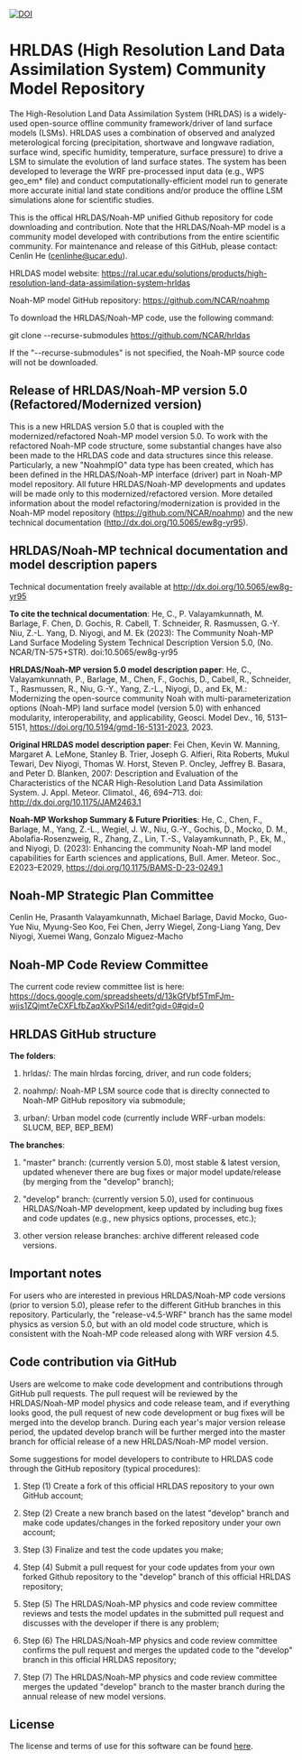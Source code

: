 [![DOI](https://zenodo.org/badge/261594454.svg)](https://zenodo.org/badge/latestdoi/261594454)


# HRLDAS (High Resolution Land Data Assimilation System) Community Model Repository

The High-Resolution Land Data Assimilation System (HRLDAS) is a widely-used open-source offline community framework/driver of land surface models (LSMs). HRLDAS uses a combination of observed and analyzed meterological forcing (precipitation, shortwave and longwave radiation, surface wind, specific humidity, temperature, surface pressure) to drive a LSM to simulate the evolution of land surface states. The system has been developed to leverage the WRF pre-processed input data (e.g., WPS geo_em* file) and conduct computationally-efficient model run to generate more accurate initial land state conditions and/or produce the offline LSM simulations alone for scientific studies.

This is the offical HRLDAS/Noah-MP unified Github repository for code downloading and contribution. Note that the HRLDAS/Noah-MP model is a community model developed with contributions from the entire scientific community. For maintenance and release of this GitHub, please contact: Cenlin He (cenlinhe@ucar.edu).

HRLDAS model website: https://ral.ucar.edu/solutions/products/high-resolution-land-data-assimilation-system-hrldas

Noah-MP model GitHub repository: https://github.com/NCAR/noahmp

To download the HRLDAS/Noah-MP code, use the following command:

git clone --recurse-submodules https://github.com/NCAR/hrldas

If the "--recurse-submodules" is not specified, the Noah-MP source code will not be downloaded.


## Release of HRLDAS/Noah-MP version 5.0 (Refactored/Modernized version)

This is a new HRLDAS version 5.0 that is coupled with the modernized/refactored Noah-MP model version 5.0. To work with the refactored Noah-MP code structure, some substantial changes have also been made to the HRLDAS code and data structures since this release. Particularly, a new "NoahmpIO" data type has been created, which has been defined in the HRLDAS/Noah-MP interface (driver) part in Noah-MP model repository. All future HRLDAS/Noah-MP developments and updates will be made only to this modernized/refactored version. More detailed information about the model refactoring/modernization is provided in the Noah-MP model repository (https://github.com/NCAR/noahmp) and the new technical documentation (http://dx.doi.org/10.5065/ew8g-yr95).


## HRLDAS/Noah-MP technical documentation and model description papers

Technical documentation freely available at http://dx.doi.org/10.5065/ew8g-yr95

**To cite the technical documentation**:  He, C., P. Valayamkunnath, M. Barlage, F. Chen, D. Gochis, R. Cabell, T. Schneider, R. Rasmussen, G.-Y. Niu, Z.-L. Yang, D. Niyogi, and M. Ek (2023): The Community Noah-MP Land Surface Modeling System Technical Description Version 5.0, (No. NCAR/TN-575+STR). doi:10.5065/ew8g-yr95

**HRLDAS/Noah-MP version 5.0 model description paper**:  He, C., Valayamkunnath, P., Barlage, M., Chen, F., Gochis, D., Cabell, R., Schneider, T., Rasmussen, R., Niu, G.-Y., Yang, Z.-L., Niyogi, D., and Ek, M.: Modernizing the open-source community Noah with multi-parameterization options (Noah-MP) land surface model (version 5.0) with enhanced modularity, interoperability, and applicability, Geosci. Model Dev., 16, 5131–5151, https://doi.org/10.5194/gmd-16-5131-2023, 2023.

**Original HRLDAS model description paper**: Fei Chen, Kevin W. Manning, Margaret A. LeMone, Stanley B. Trier, Joseph G. Alfieri, Rita Roberts, Mukul Tewari, Dev Niyogi, Thomas W. Horst, Steven P. Oncley, Jeffrey B. Basara, and Peter D. Blanken, 2007: Description and Evaluation of the Characteristics of the NCAR High-Resolution Land Data Assimilation System. J. Appl. Meteor. Climatol., 46, 694–713.
doi: http://dx.doi.org/10.1175/JAM2463.1

**Noah-MP Workshop Summary & Future Priorities**: He, C., Chen, F., Barlage, M., Yang, Z.-L., Wegiel, J. W., Niu, G.-Y., Gochis, D., Mocko, D. M., Abolafia-Rosenzweig, R., Zhang, Z., Lin, T.-S., Valayamkunnath, P., Ek, M., and Niyogi, D. (2023): Enhancing the community Noah-MP land model capabilities for Earth sciences and applications, Bull. Amer. Meteor. Soc., E2023–E2029, https://doi.org/10.1175/BAMS-D-23-0249.1


## Noah-MP Strategic Plan Committee

Cenlin He, Prasanth Valayamkunnath, Michael Barlage, David Mocko, Guo-Yue Niu, Myung-Seo Koo, Fei Chen, Jerry Wiegel, Zong-Liang Yang, Dev Niyogi, Xuemei Wang, Gonzalo Miguez-Macho


## Noah-MP Code Review Committee

The current code review committee list is here: https://docs.google.com/spreadsheets/d/13kGfVbf5TmFJm-wjis1ZQjmt7eCXFLfbZaqXkvPSi14/edit?gid=0#gid=0


## HRLDAS GitHub structure

**The folders**:

1. hrldas/: The main hlrdas forcing, driver, and run code folders;

2. noahmp/: Noah-MP LSM source code that is direclty connected to Noah-MP GitHub repository via submodule;

3. urban/: Urban model code (currently include WRF-urban models: SLUCM, BEP, BEP_BEM)

**The branches**:

1. "master" branch: (currently version 5.0), most stable & latest version, updated whenever there are bug fixes or major model update/release (by merging from the "develop" branch);

2. "develop" branch: (currently version 5.0), used for continuous HRLDAS/Noah-MP development, keep updated by including bug fixes and code updates (e.g., new physics options, processes, etc.); 

3. other version release branches: archive different released code versions.


## Important notes

For users who are interested in previous HRLDAS/Noah-MP code versions (prior to version 5.0), please refer to the different GitHub branches in this repository. Particularly, the "release-v4.5-WRF" branch has the same model physics as version 5.0, but with an old model code structure, which is consistent with the Noah-MP code released along with WRF version 4.5.


## Code contribution via GitHub

Users are welcome to make code development and contributions through GitHub pull requests. The pull request will be reviewed by the HRLDAS/Noah-MP model physics and code release team, and if everything looks good, the pull request of new code development or bug fixes will be merged into the develop branch. During each year's major version release period, the updated develop branch will be further merged into the master branch for official release of a new HRLDAS/Noah-MP model version.

Some suggestions for model developers to contribute to HRLDAS code through the GitHub repository (typical procedures):

1. Step (1) Create a fork of this official HRLDAS repository to your own GitHub account; 

2. Step (2) Create a new branch based on the latest "develop" branch and make code updates/changes in the forked repository under your own account; 

3. Step (3) Finalize and test the code updates you make; 

4. Step (4) Submit a pull request for your code updates from your own forked Github repository to the "develop" branch of this official HRLDAS repository;

5. Step (5) The HRLDAS/Noah-MP physics and code review committee reviews and tests the model updates in the submitted pull request and discusses with the developer if there is any problem; 

6. Step (6) The HRLDAS/Noah-MP physics and code review committee confirms the pull request and merges the updated code to the "develop" branch in this official HRLDAS repository;

7. Step (7) The HRLDAS/Noah-MP physics and code review committee merges the updated "develop" branch to the master branch during the annual release of new model versions.


## License

The license and terms of use for this software can be found [here](https://github.com/NCAR/hrldas/blob/master/LICENSE.txt).
